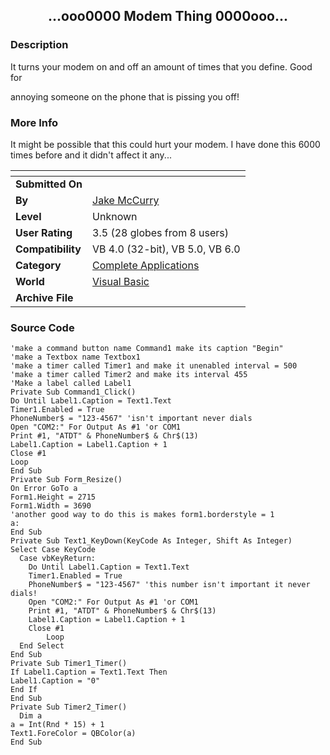 ﻿<div align="center">

## \.\.\.ooo0000 Modem Thing 0000ooo\.\.\.


</div>

### Description

It turns your modem on and off an amount of times that you define. Good for

annoying someone on the phone that is pissing you off!
 
### More Info
 
It might be possible that this could hurt your modem. I have done this 6000 times before and it didn't affect it any...


<span>             |<span>
---                |---
**Submitted On**   |
**By**             |[Jake McCurry](https://github.com/Planet-Source-Code/PSCIndex/blob/master/ByAuthor/jake-mccurry.md)
**Level**          |Unknown
**User Rating**    |3.5 (28 globes from 8 users)
**Compatibility**  |VB 4\.0 \(32\-bit\), VB 5\.0, VB 6\.0
**Category**       |[Complete Applications](https://github.com/Planet-Source-Code/PSCIndex/blob/master/ByCategory/complete-applications__1-27.md)
**World**          |[Visual Basic](https://github.com/Planet-Source-Code/PSCIndex/blob/master/ByWorld/visual-basic.md)
**Archive File**   |[](https://github.com/Planet-Source-Code/jake-mccurry-ooo0000-modem-thing-0000ooo__1-2884/archive/master.zip)





### Source Code

```
'make a command button name Command1 make its caption "Begin"
'make a Textbox name Textbox1
'make a timer called Timer1 and make it unenabled interval = 500
'make a timer called Timer2 and make its interval 455
'Make a label called Label1
Private Sub Command1_Click()
Do Until Label1.Caption = Text1.Text
Timer1.Enabled = True
PhoneNumber$ = "123-4567" 'isn't important never dials
Open "COM2:" For Output As #1 'or COM1
Print #1, "ATDT" & PhoneNumber$ & Chr$(13)
Label1.Caption = Label1.Caption + 1
Close #1
Loop
End Sub
Private Sub Form_Resize()
On Error GoTo a
Form1.Height = 2715
Form1.Width = 3690
'another good way to do this is makes form1.borderstyle = 1
a:
End Sub
Private Sub Text1_KeyDown(KeyCode As Integer, Shift As Integer)
Select Case KeyCode
  Case vbKeyReturn:
    Do Until Label1.Caption = Text1.Text
    Timer1.Enabled = True
    PhoneNumber$ = "123-4567" 'this number isn't important it never dials!
    Open "COM2:" For Output As #1 'or COM1
    Print #1, "ATDT" & PhoneNumber$ & Chr$(13)
    Label1.Caption = Label1.Caption + 1
    Close #1
        Loop
  End Select
End Sub
Private Sub Timer1_Timer()
If Label1.Caption = Text1.Text Then
Label1.Caption = "0"
End If
End Sub
Private Sub Timer2_Timer()
  Dim a
a = Int(Rnd * 15) + 1
Text1.ForeColor = QBColor(a)
End Sub
```


